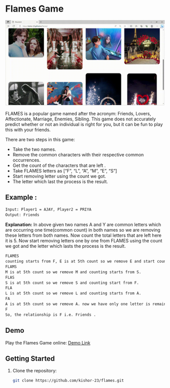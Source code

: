 
# Flames Game
![Flames Game Screenshot](flames.gif) 

FLAMES is a popular game named after the acronym: Friends, Lovers, Affectionate, Marriage, Enemies, Sibling. This game does not accurately predict whether or not an individual is right for you, but it can be fun to play this with your friends.


There are two steps in this game:
- Take the two names.
- Remove the common characters with their respective common occurrences.
- Get the count of the characters that are left .
- Take FLAMES letters as [“F”, “L”, “A”, “M”, “E”, “S”]
- Start removing letter using the count we got.
- The letter which last the process is the result.


## Example : 
 ```sh
Input: Player1 = AJAY, Player2 = PRIYA
Output: Friends
 ```
<b>Explanation:</b> In above given two names A and Y are common letters which are occurring one time(common count) in both names so we are removing these letters from both names. Now count the total letters that are left here it is 5. Now start removing letters one by one from FLAMES using the count we got and the letter which lasts the process is the result.
 ```sh
FLAMES 
counting starts from F, E is at 5th count so we remove E and start counting again but this time start from S. 
FLAMS 
M is at 5th count so we remove M and counting starts from S. 
FLAS 
S is at 5th count so we remove S and counting start from F. 
FLA 
L is at 5th count so we remove L and counting starts from A. 
FA 
A is at 5th count so we remove A. now we have only one letter is remaining so this is the final answer. 
F 
So, the relationship is F i.e. Friends .
 ```
## Demo

Play the Flames Game online: [Demo Link](https://kishor-23.github.io/flames/)


## Getting Started

1. Clone the repository:

   ```sh
   git clone https://github.com/kishor-23/flames.git

